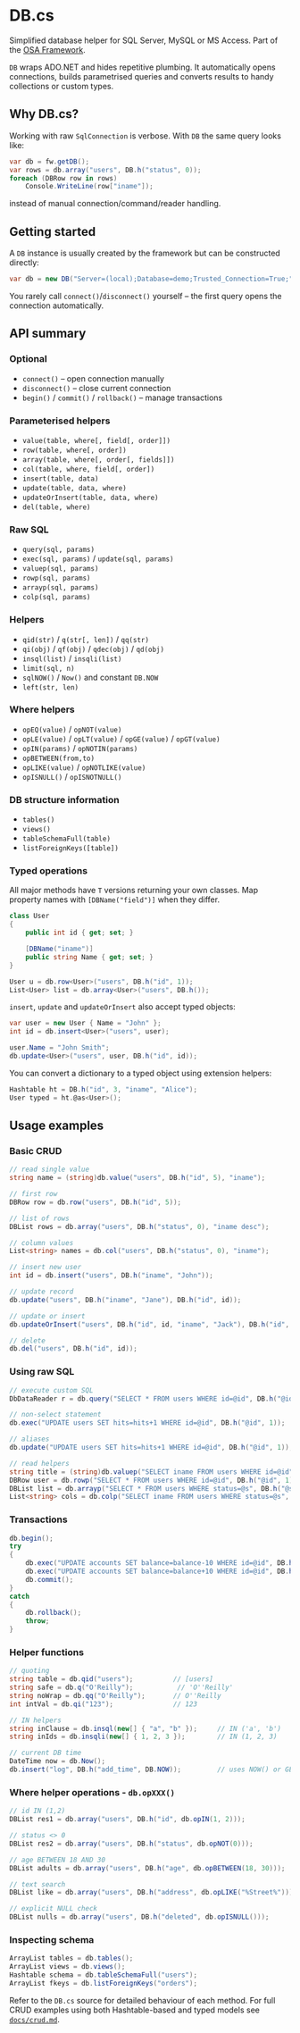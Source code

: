 # DB.cs

Simplified database helper for SQL Server, MySQL or MS Access. Part of the [OSA Framework](https://github.com/osalabs/osafw-asp.net-core).

`DB` wraps ADO.NET and hides repetitive plumbing. It automatically opens connections, builds parametrised queries and converts results to handy collections or custom types.

## Why DB.cs?
Working with raw `SqlConnection` is verbose. With `DB` the same query looks like:

```csharp
var db = fw.getDB();
var rows = db.array("users", DB.h("status", 0));
foreach (DBRow row in rows)
    Console.WriteLine(row["iname"]);
```

instead of manual connection/command/reader handling.

## Getting started

A `DB` instance is usually created by the framework but can be constructed directly:

```csharp
var db = new DB("Server=(local);Database=demo;Trusted_Connection=True;", DB.DBTYPE_SQLSRV);
```

You rarely call `connect()`/`disconnect()` yourself – the first query opens the connection automatically.

## API summary

### Optional
- `connect()` – open connection manually
- `disconnect()` – close current connection
- `begin()` / `commit()` / `rollback()` – manage transactions

### Parameterised helpers
- `value(table, where[, field[, order]])`
- `row(table, where[, order])`
- `array(table, where[, order[, fields]])`
- `col(table, where, field[, order])`
- `insert(table, data)`
- `update(table, data, where)`
- `updateOrInsert(table, data, where)`
- `del(table, where)`

### Raw SQL
- `query(sql, params)`
- `exec(sql, params)` / `update(sql, params)`
- `valuep(sql, params)`
- `rowp(sql, params)`
- `arrayp(sql, params)`
- `colp(sql, params)`

### Helpers
- `qid(str)` / `q(str[, len])` / `qq(str)`
- `qi(obj)` / `qf(obj)` / `qdec(obj)` / `qd(obj)`
- `insql(list)` / `insqli(list)`
- `limit(sql, n)`
- `sqlNOW()` / `Now()` and constant `DB.NOW`
- `left(str, len)`

### Where helpers
- `opEQ(value)` / `opNOT(value)`
- `opLE(value)` / `opLT(value)` / `opGE(value)` / `opGT(value)`
- `opIN(params)` / `opNOTIN(params)`
- `opBETWEEN(from,to)`
- `opLIKE(value)` / `opNOTLIKE(value)`
- `opISNULL()` / `opISNOTNULL()`

### DB structure information
- `tables()`
- `views()`
- `tableSchemaFull(table)`
- `listForeignKeys([table])`

### Typed operations
All major methods have `T` versions returning your own classes. Map property names with `[DBName("field")]` when they differ.

```csharp
class User
{
    public int id { get; set; }

    [DBName("iname")]
    public string Name { get; set; }
}

User u = db.row<User>("users", DB.h("id", 1));
List<User> list = db.array<User>("users", DB.h());
```

`insert`, `update` and `updateOrInsert` also accept typed objects:

```csharp
var user = new User { Name = "John" };
int id = db.insert<User>("users", user);

user.Name = "John Smith";
db.update<User>("users", user, DB.h("id", id));
```

You can convert a dictionary to a typed object using extension helpers:

```csharp
Hashtable ht = DB.h("id", 3, "iname", "Alice");
User typed = ht.@as<User>();
```

## Usage examples

### Basic CRUD
```csharp
// read single value
string name = (string)db.value("users", DB.h("id", 5), "iname");

// first row
DBRow row = db.row("users", DB.h("id", 5));

// list of rows
DBList rows = db.array("users", DB.h("status", 0), "iname desc");

// column values
List<string> names = db.col("users", DB.h("status", 0), "iname");

// insert new user
int id = db.insert("users", DB.h("iname", "John"));

// update record
db.update("users", DB.h("iname", "Jane"), DB.h("id", id));

// update or insert
db.updateOrInsert("users", DB.h("id", id, "iname", "Jack"), DB.h("id", id));

// delete
db.del("users", DB.h("id", id));
```

### Using raw SQL
```csharp
// execute custom SQL
DbDataReader r = db.query("SELECT * FROM users WHERE id=@id", DB.h("@id", 1));

// non-select statement
db.exec("UPDATE users SET hits=hits+1 WHERE id=@id", DB.h("@id", 1));

// aliases
db.update("UPDATE users SET hits=hits+1 WHERE id=@id", DB.h("@id", 1));

// read helpers
string title = (string)db.valuep("SELECT iname FROM users WHERE id=@id", DB.h("@id", 1));
DBRow user = db.rowp("SELECT * FROM users WHERE id=@id", DB.h("@id", 1));
DBList list = db.arrayp("SELECT * FROM users WHERE status=@s", DB.h("@s", 0));
List<string> cols = db.colp("SELECT iname FROM users WHERE status=@s", DB.h("@s", 0));
```

### Transactions
```csharp
db.begin();
try
{
    db.exec("UPDATE accounts SET balance=balance-10 WHERE id=@id", DB.h("@id", 1));
    db.exec("UPDATE accounts SET balance=balance+10 WHERE id=@id", DB.h("@id", 2));
    db.commit();
}
catch
{
    db.rollback();
    throw;
}
```

### Helper functions
```csharp
// quoting
string table = db.qid("users");          // [users]
string safe = db.q("O'Reilly");           // 'O''Reilly'
string noWrap = db.qq("O'Reilly");       // O''Reilly
int intVal = db.qi("123");               // 123
```

```csharp
// IN helpers
string inClause = db.insql(new[] { "a", "b" });     // IN ('a', 'b')
string inIds = db.insqli(new[] { 1, 2, 3 });        // IN (1, 2, 3)

// current DB time
DateTime now = db.Now();
db.insert("log", DB.h("add_time", DB.NOW));         // uses NOW() or GETDATE()
```

### Where helper operations - `db.opXXX()`
```csharp
// id IN (1,2)
DBList res1 = db.array("users", DB.h("id", db.opIN(1, 2)));

// status <> 0
DBList res2 = db.array("users", DB.h("status", db.opNOT(0)));

// age BETWEEN 18 AND 30
DBList adults = db.array("users", DB.h("age", db.opBETWEEN(18, 30)));

// text search
DBList like = db.array("users", DB.h("address", db.opLIKE("%Street%")));

// explicit NULL check
DBList nulls = db.array("users", DB.h("deleted", db.opISNULL()));
```

### Inspecting schema
```csharp
ArrayList tables = db.tables();
ArrayList views = db.views();
Hashtable schema = db.tableSchemaFull("users");
ArrayList fkeys = db.listForeignKeys("orders");
```

Refer to the `DB.cs` source for detailed behaviour of each method. For full CRUD examples using both Hashtable-based and typed models see [`docs/crud.md`](./crud.md).
